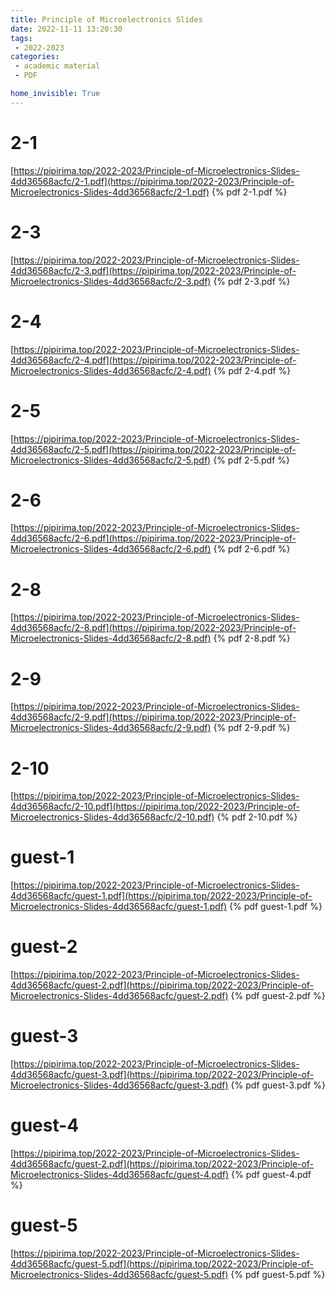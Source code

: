 ```yaml
---
title: Principle of Microelectronics Slides
date: 2022-11-11 13:20:30
tags:
 - 2022-2023
categories: 
 - academic material
 - PDF

home_invisible: True
---
```


# 2-1
[https://pipirima.top/2022-2023/Principle-of-Microelectronics-Slides-4dd36568acfc/2-1.pdf](https://pipirima.top/2022-2023/Principle-of-Microelectronics-Slides-4dd36568acfc/2-1.pdf)
{% pdf  2-1.pdf %}

# 2-3
[https://pipirima.top/2022-2023/Principle-of-Microelectronics-Slides-4dd36568acfc/2-3.pdf](https://pipirima.top/2022-2023/Principle-of-Microelectronics-Slides-4dd36568acfc/2-3.pdf)
{% pdf  2-3.pdf %}

# 2-4
[https://pipirima.top/2022-2023/Principle-of-Microelectronics-Slides-4dd36568acfc/2-4.pdf](https://pipirima.top/2022-2023/Principle-of-Microelectronics-Slides-4dd36568acfc/2-4.pdf)
{% pdf  2-4.pdf %}

# 2-5
[https://pipirima.top/2022-2023/Principle-of-Microelectronics-Slides-4dd36568acfc/2-5.pdf](https://pipirima.top/2022-2023/Principle-of-Microelectronics-Slides-4dd36568acfc/2-5.pdf)
{% pdf  2-5.pdf %}

# 2-6
[https://pipirima.top/2022-2023/Principle-of-Microelectronics-Slides-4dd36568acfc/2-6.pdf](https://pipirima.top/2022-2023/Principle-of-Microelectronics-Slides-4dd36568acfc/2-6.pdf)
{% pdf  2-6.pdf %}

# 2-8
[https://pipirima.top/2022-2023/Principle-of-Microelectronics-Slides-4dd36568acfc/2-8.pdf](https://pipirima.top/2022-2023/Principle-of-Microelectronics-Slides-4dd36568acfc/2-8.pdf)
{% pdf  2-8.pdf %}

# 2-9
[https://pipirima.top/2022-2023/Principle-of-Microelectronics-Slides-4dd36568acfc/2-9.pdf](https://pipirima.top/2022-2023/Principle-of-Microelectronics-Slides-4dd36568acfc/2-9.pdf)
{% pdf  2-9.pdf %}

# 2-10
[https://pipirima.top/2022-2023/Principle-of-Microelectronics-Slides-4dd36568acfc/2-10.pdf](https://pipirima.top/2022-2023/Principle-of-Microelectronics-Slides-4dd36568acfc/2-10.pdf)
{% pdf  2-10.pdf %}

# guest-1
[https://pipirima.top/2022-2023/Principle-of-Microelectronics-Slides-4dd36568acfc/guest-1.pdf](https://pipirima.top/2022-2023/Principle-of-Microelectronics-Slides-4dd36568acfc/guest-1.pdf)
{% pdf  guest-1.pdf %}

# guest-2
[https://pipirima.top/2022-2023/Principle-of-Microelectronics-Slides-4dd36568acfc/guest-2.pdf](https://pipirima.top/2022-2023/Principle-of-Microelectronics-Slides-4dd36568acfc/guest-2.pdf)
{% pdf  guest-2.pdf %}

# guest-3
[https://pipirima.top/2022-2023/Principle-of-Microelectronics-Slides-4dd36568acfc/guest-3.pdf](https://pipirima.top/2022-2023/Principle-of-Microelectronics-Slides-4dd36568acfc/guest-3.pdf)
{% pdf  guest-3.pdf %}

# guest-4
[https://pipirima.top/2022-2023/Principle-of-Microelectronics-Slides-4dd36568acfc/guest-2.pdf](https://pipirima.top/2022-2023/Principle-of-Microelectronics-Slides-4dd36568acfc/guest-4.pdf)
{% pdf  guest-4.pdf %}

# guest-5
[https://pipirima.top/2022-2023/Principle-of-Microelectronics-Slides-4dd36568acfc/guest-5.pdf](https://pipirima.top/2022-2023/Principle-of-Microelectronics-Slides-4dd36568acfc/guest-5.pdf)
{% pdf  guest-5.pdf %}
